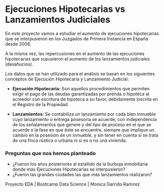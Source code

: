# Ejecuciones Hipotecarias vs Lanzamientos Judiciales

En este proyecto vamos a estudiar el aumento de ejecuciones hipotecarias que se interpusieron en los Juzgados de Primera Instancia en España desde 2008.

A la misma vez, las repercusiones en el aumento de las ejecuciones hipotecarias que supusieron el aumento de los lanzamientos judiciales (desahucios).

Los datos que se han utilizado para el análisis se basan en los siguientes conceptos de Ejecución Hipotecaria y Lanzamiento Judicial:

+ **Ejecución Hipotecaria:** Son aquellos procedimientos que permiten exigir el pago de las deudas garantizadas por prenda o hipoteca al acreedor con escritura de hipoteca a su favor, debidamente inscrita en el Registro de la Propiedad.

+ **Lanzamientos:** Se contabiliza un lanzamiento por cada bien inmueble cuyo lanzamiento o entrega posesoria se acuerde, con independencia de los señalamientos que genere y del tipo de proceso en el que se acuerde o la fase en que éste se encuentre, siempre que implique un cambio en la posesión de un inmueble, y sin tener en cuenta si se trata de una finca rústica o urbana ni si es o no una vivienda.

### Preguntas que nos hemos planteado

- ¿Fueron los años posteriores al estallido de la burbuja inmobiliaria donde más Ejecuciones Hipotecarias se interpusieron?
- ¿Fueron las grandes ciudades las que más lanzamientos realizaron?


Proyecto EDA | Bootcamp Data Science | Monica Garrido Ramirez
